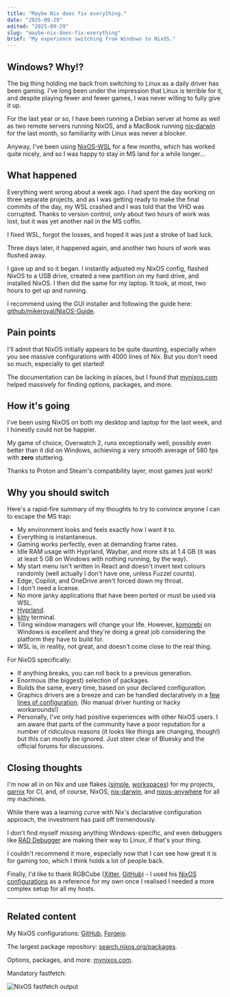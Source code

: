 ```yaml
---
title: "Maybe Nix does fix everything."
date: "2025-09-29"
edited: "2025-09-29"
slug: "maybe-nix-does-fix-everything"
brief: "My experience switching from Windows to NixOS."
---
```


## Windows? Why!?

The big thing holding me back from switching to Linux as a daily driver has
been gaming. I've long been under the impression that Linux is terrible for it,
and despite playing fewer and fewer games, I was never willing to fully give it
up.

For the last year or so, I have been running a Debian server at home as well as
two remote servers running NixOS, and a MacBook running
[nix-darwin](https://github.com/nix-darwin/nix-darwin) for the last month, so
familiarity with Linux was never a blocker.

Anyway, I've been using [NixOS-WSL](https://github.com/nix-community/NixOS-WSL)
for a few months, which has worked quite nicely, and so I was happy to stay in
MS land for a while longer...

## What happened

Everything went wrong about a week ago. I had spent the day working on three
separate projects, and as I was getting ready to make the final commits of the
day, my WSL crashed and I was told that the VHD was corrupted. Thanks to
version control, only about two hours of work was lost, but it was yet another
nail in the MS coffin.

I fixed WSL, forgot the losses, and hoped it was just a stroke of bad luck.

Three days later, it happened again, and another two hours of work was flushed
away.

I gave up and so it began. I instantly adjusted my NixOS config, flashed NixOS
to a USB drive, created a new partition on my hard drive, and installed NixOS. I
then did the same for my laptop. It took, at most, two hours to get up and
running.

I recommend using the GUI installer and following the guide here:
[github/mikeroyal/NixOS-Guide](https://github.com/mikeroyal/NixOS-Guide).

## Pain points

I'll admit that NixOS initially appears to be quite daunting, especially when
you see massive configurations with 4000 lines of Nix. But you don't need so
much, especially to get started!

The documentation can be lacking in places, but I found that
[mynixos.com](https://mynixos.com) helped massively for finding options,
packages, and more.


## How it's going

I've been using NixOS on both my desktop and laptop for the last week, and I
honestly could not be happier.

My game of choice, Overwatch 2, runs exceptionally well, possibly even better
than it did on Windows, achieving a very smooth average of 580 fps with **zero**
stuttering.

Thanks to Proton and Steam's compatibility layer, most games just work!

## Why you should switch

Here's a rapid-fire summary of my thoughts to try to convince anyone I can to
escape the MS trap:

- My environment looks and feels exactly how I want it to.
- Everything is instantaneous.
- Gaming works perfectly, even at demanding frame rates.
- Idle RAM usage with Hyprland, Waybar, and more sits at 1.4 GB (it was at least
  5 GB on Windows with nothing running, by the way).
- My start menu isn't written in React and doesn't invert text colours randomly
  (well actually I don't have one, unless Fuzzel counts).
- Edge, Copilot, and OneDrive aren't forced down my throat.
- I don't need a license.
- No more janky applications that have been ported or must be used via WSL.
- [Hyprland](https://hypr.land/).
- [kitty](https://github.com/kovidgoyal/kitty) terminal.
- Tiling window managers will change your life. However,
  [komorebi](https://github.com/LGUG2Z/komorebi) on Windows is excellent and
  they're doing a great job considering the platform they have to build for.
- WSL is, in reality, not great, and doesn't come close to the real thing.

For NixOS specifically:
- If anything breaks, you can roll back to a previous generation.
- Enormous (the biggest) selection of packages.
- Builds the same, every time, based on your declared configuration.
- Graphics drivers are a breeze and can be handled declaratively in a [few lines
  of configuration](https://github.com/plumj-am/nixos/blob/master/modules/linux/games.nix).
  (No manual driver hunting or hacky workarounds!)
- Personally, I've only had positive experiences with other NixOS users.
  I am aware that parts of the community have a poor reputation for a number of
  ridiculous reasons (it looks like things are changing, though!) but this can
  mostly be ignored. Just steer clear of Bluesky and the official forums for
  discussions.

## Closing thoughts

I'm now all in on Nix and use flakes
([simple](https://github.com/plumj-am/avr-switchbot/blob/master/flake.nix),
[workspaces](https://github.com/plumj-am/plumj.am/blob/master/flake.nix)) for my
projects, [garnix](https://garnix.io) for CI, and, of course, NixOS,
[nix-darwin](https://github.com/nix-darwin/nix-darwin), and
[nixos-anywhere](https://github.com/nix-community/nixos-anywhere) for all my
machines.

While there was a learning curve with Nix's declarative configuration approach,
the investment has paid off tremendously.

I don't find myself missing anything Windows-specific, and even debuggers like
[RAD Debugger](https://github.com/EpicGamesExt/raddebugger) are making their way
to Linux, if that's your thing.

I couldn't recommend it more, especially now that I can see how great it is for
gaming too, which I think holds a lot of people back.

Finally, I'd like to thank RGBCube ([Xitter](https://x.com/HSVSphere),
[GitHub](https://github.com/RGBCube)) - I used his
[NixOS configurations](https://github.com/RGBCube/ncc) as a reference for my
own once I realised I needed a more complex setup for all my hosts.

---

## Related content

My NixOS configurations: [GitHub](https://github.com/plumj-am/nixos), [Forgejo](https://git.plumj.am/plumjam/nixos).

The largest package repository: [search.nixos.org/packages](https://search.nixos.org/packages).

Options, packages, and more: [mynixos.com](https://mynixos.com/).

Mandatory fastfetch:

![NixOS fastfetch output](/assets/maybe-nix-does-fix-everything-1.png)

